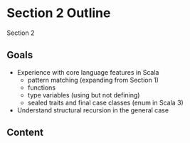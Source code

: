 # Section 2 Outline

Section 2 


## Goals

- Experience with core language features in Scala
  - pattern matching (expanding from Section 1)
  - functions
  - type variables (using but not defining)
  - sealed traits and final case classes (enum in Scala 3)
- Understand structural recursion in the general case

## Content
